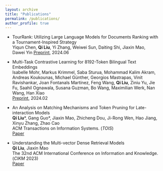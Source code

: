```yaml
---
layout: archive
title: "Publications"
permalink: /publications/
author_profile: true
---
```


<!-- {% if author.googlescholar %}
  You can also find my articles on <u><a href="{{author.googlescholar}}">my Google Scholar profile</a>.</u>
{% endif %}

{% include base_path %}

{% for post in site.publications reversed %}
  {% include archive-single.html %}
{% endfor %} -->


* TourRank: Utilizing Large Language Models for Documents Ranking with a Tournament-Inspired Strategy \
Yiqun Chen, **Qi Liu**, Yi Zhang, Weiwei Sun, Daiting Shi, Jiaxin Mao, Dawei Yin
[Preprint](https://arxiv.org/abs/2406.11678), 2024.06

* Multi-Task Contrastive Learning for 8192-Token Bilingual Text Embeddings \
Isabelle Mohr, Markus Krimmel, Saba Sturua, Mohammad Kalim Akram, Andreas Koukounas, Michael Günther, Georgios Mastrapas, Vinit Ravishankar, Joan Fontanals Martínez, Feng Wang, **Qi Liu**, Ziniu Yu, Jie Fu, Saahil Ognawala, Susana Guzman, Bo Wang, Maximilian Werk, Nan Wang, Han Xiao \
[Preprint](https://arxiv.org/abs/2402.17016), 2024.02

* An Analysis on Matching Mechanisms and Token Pruning for Late-interaction Models \
**Qi Liu**\*, Gang Guo\*, Jiaxin Mao, Zhicheng Dou, Ji-Rong Wen, Hao Jiang, Xinyu Zhang, Zhao Cao \
ACM Transactions on Information Systems. (*TOIS*) \
[Paper](https://dl.acm.org/doi/10.1145/3639818)

* Understanding the Multi-vector Dense Retrieval Models \
**Qi Liu**, Jiaxin Mao \
The 32nd ACM International Conference on Information and Knowledge. (*CIKM* 2023) \
[Paper](https://dl.acm.org/doi/10.1145/3583780.3615282)
<!-- url -->


